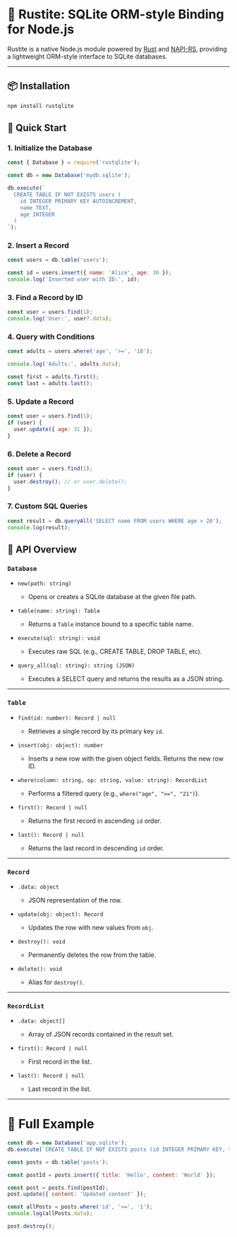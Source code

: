 # 🧱 Rustite: SQLite ORM-style Binding for Node.js

Rustite is a native Node.js module powered by [Rust](https://www.rust-lang.org/) and [NAPI-RS](https://napi.rs/), providing a lightweight ORM-style interface to SQLite databases.

---

## 📦 Installation

```bash
npm install rustqlite
```

## 🚀 Quick Start

### 1. Initialize the Database
```js
const { Database } = require('rustqlite');

const db = new Database('mydb.sqlite');

db.execute(`
  CREATE TABLE IF NOT EXISTS users (
    id INTEGER PRIMARY KEY AUTOINCREMENT,
    name TEXT,
    age INTEGER
  )
`);
```

### 2. Insert a Record
```js
const users = db.table('users');

const id = users.insert({ name: 'Alice', age: 30 });
console.log('Inserted user with ID:', id);
```

### 3. Find a Record by ID
```js
const user = users.find(1);
console.log('User:', user?.data);
```

### 4. Query with Conditions
```js
const adults = users.where('age', '>=', '18');

console.log('Adults:', adults.data);

const first = adults.first();
const last = adults.last();
```

### 5. Update a Record
```js
const user = users.find(1);
if (user) {
  user.update({ age: 31 });
}
```

### 6. Delete a Record
```js
const user = users.find(1);
if (user) {
  user.destroy(); // or user.delete();
}
```

### 7. Custom SQL Queries
```js
const result = db.queryAll('SELECT name FROM users WHERE age > 20');
console.log(result);
```

## 🧠 API Overview

### `Database`

* `new(path: string)`
  * Opens or creates a SQLite database at the given file path.

* `table(name: string): Table`
  * Returns a `Table` instance bound to a specific table name.

* `execute(sql: string): void`
  * Executes raw SQL (e.g., CREATE TABLE, DROP TABLE, etc).

* `query_all(sql: string): string (JSON)`
  * Executes a SELECT query and returns the results as a JSON string.

---

### `Table`

* `find(id: number): Record | null`
  * Retrieves a single record by its primary key `id`.

* `insert(obj: object): number`
  * Inserts a new row with the given object fields. Returns the new row ID.

* `where(column: string, op: string, value: string): RecordList`
  * Performs a filtered query (e.g., `where("age", ">=", "21")`).

* `first(): Record | null`
  * Returns the first record in ascending `id` order.

* `last(): Record | null`
  * Returns the last record in descending `id` order.

---

### `Record`

* `.data: object`
  * JSON representation of the row.

* `update(obj: object): Record`
  * Updates the row with new values from `obj`.

* `destroy(): void`
  * Permanently deletes the row from the table.

* `delete(): void`
  * Alias for `destroy()`.

---

### `RecordList`

* `.data: object[]`
  * Array of JSON records contained in the result set.

* `first(): Record | null`
  * First record in the list.

* `last(): Record | null`
  * Last record in the list.

---

# 🧪 Full Example

```js
const db = new Database('app.sqlite');
db.execute(`CREATE TABLE IF NOT EXISTS posts (id INTEGER PRIMARY KEY, title TEXT, content TEXT)`);

const posts = db.table('posts');

const postId = posts.insert({ title: 'Hello', content: 'World' });

const post = posts.find(postId);
post.update({ content: 'Updated content' });

const allPosts = posts.where('id', '>=', '1');
console.log(allPosts.data);

post.destroy();
```